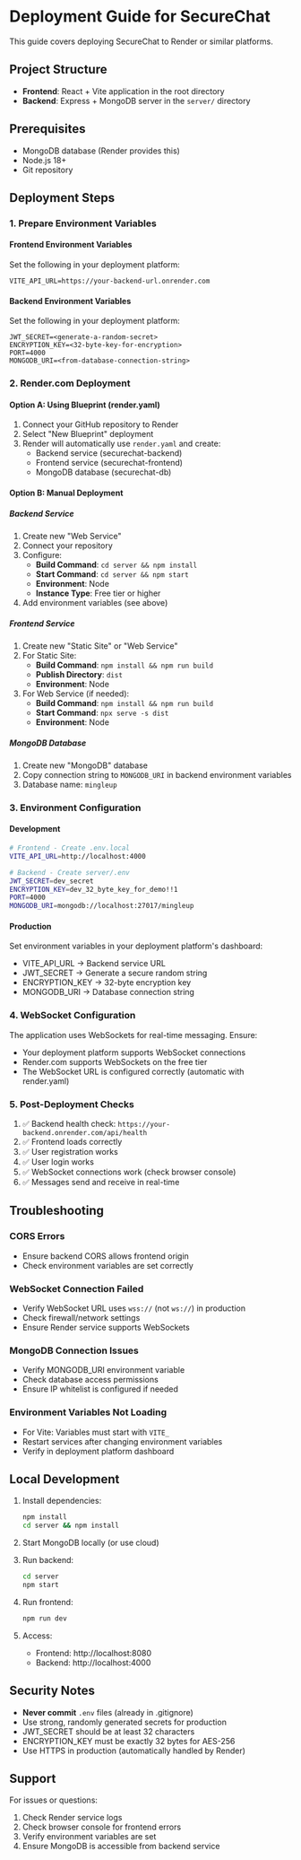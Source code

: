 # Deployment Guide for SecureChat

This guide covers deploying SecureChat to Render or similar platforms.

## Project Structure

- **Frontend**: React + Vite application in the root directory
- **Backend**: Express + MongoDB server in the `server/` directory

## Prerequisites

- MongoDB database (Render provides this)
- Node.js 18+
- Git repository

## Deployment Steps

### 1. Prepare Environment Variables

#### Frontend Environment Variables
Set the following in your deployment platform:

```
VITE_API_URL=https://your-backend-url.onrender.com
```

#### Backend Environment Variables
Set the following in your deployment platform:

```
JWT_SECRET=<generate-a-random-secret>
ENCRYPTION_KEY=<32-byte-key-for-encryption>
PORT=4000
MONGODB_URI=<from-database-connection-string>
```

### 2. Render.com Deployment

#### Option A: Using Blueprint (render.yaml)

1. Connect your GitHub repository to Render
2. Select "New Blueprint" deployment
3. Render will automatically use `render.yaml` and create:
   - Backend service (securechat-backend)
   - Frontend service (securechat-frontend)
   - MongoDB database (securechat-db)

#### Option B: Manual Deployment

##### Backend Service

1. Create new "Web Service"
2. Connect your repository
3. Configure:
   - **Build Command**: `cd server && npm install`
   - **Start Command**: `cd server && npm start`
   - **Environment**: Node
   - **Instance Type**: Free tier or higher
4. Add environment variables (see above)

##### Frontend Service

1. Create new "Static Site" or "Web Service"
2. For Static Site:
   - **Build Command**: `npm install && npm run build`
   - **Publish Directory**: `dist`
   - **Environment**: Node
3. For Web Service (if needed):
   - **Build Command**: `npm install && npm run build`
   - **Start Command**: `npx serve -s dist`
   - **Environment**: Node

##### MongoDB Database

1. Create new "MongoDB" database
2. Copy connection string to `MONGODB_URI` in backend environment variables
3. Database name: `mingleup`

### 3. Environment Configuration

#### Development
```bash
# Frontend - Create .env.local
VITE_API_URL=http://localhost:4000

# Backend - Create server/.env
JWT_SECRET=dev_secret
ENCRYPTION_KEY=dev_32_byte_key_for_demo!!1
PORT=4000
MONGODB_URI=mongodb://localhost:27017/mingleup
```

#### Production
Set environment variables in your deployment platform's dashboard:
- VITE_API_URL → Backend service URL
- JWT_SECRET → Generate a secure random string
- ENCRYPTION_KEY → 32-byte encryption key
- MONGODB_URI → Database connection string

### 4. WebSocket Configuration

The application uses WebSockets for real-time messaging. Ensure:
- Your deployment platform supports WebSocket connections
- Render.com supports WebSockets on the free tier
- The WebSocket URL is configured correctly (automatic with render.yaml)

### 5. Post-Deployment Checks

1. ✅ Backend health check: `https://your-backend.onrender.com/api/health`
2. ✅ Frontend loads correctly
3. ✅ User registration works
4. ✅ User login works
5. ✅ WebSocket connections work (check browser console)
6. ✅ Messages send and receive in real-time

## Troubleshooting

### CORS Errors
- Ensure backend CORS allows frontend origin
- Check environment variables are set correctly

### WebSocket Connection Failed
- Verify WebSocket URL uses `wss://` (not `ws://`) in production
- Check firewall/network settings
- Ensure Render service supports WebSockets

### MongoDB Connection Issues
- Verify MONGODB_URI environment variable
- Check database access permissions
- Ensure IP whitelist is configured if needed

### Environment Variables Not Loading
- For Vite: Variables must start with `VITE_`
- Restart services after changing environment variables
- Verify in deployment platform dashboard

## Local Development

1. Install dependencies:
   ```bash
   npm install
   cd server && npm install
   ```

2. Start MongoDB locally (or use cloud)

3. Run backend:
   ```bash
   cd server
   npm start
   ```

4. Run frontend:
   ```bash
   npm run dev
   ```

5. Access:
   - Frontend: http://localhost:8080
   - Backend: http://localhost:4000

## Security Notes

- **Never commit** `.env` files (already in .gitignore)
- Use strong, randomly generated secrets for production
- JWT_SECRET should be at least 32 characters
- ENCRYPTION_KEY must be exactly 32 bytes for AES-256
- Use HTTPS in production (automatically handled by Render)

## Support

For issues or questions:
1. Check Render service logs
2. Check browser console for frontend errors
3. Verify environment variables are set
4. Ensure MongoDB is accessible from backend service

